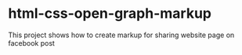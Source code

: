 # html-css-open-graph-markup
This project shows how to create markup for sharing website page on facebook post
